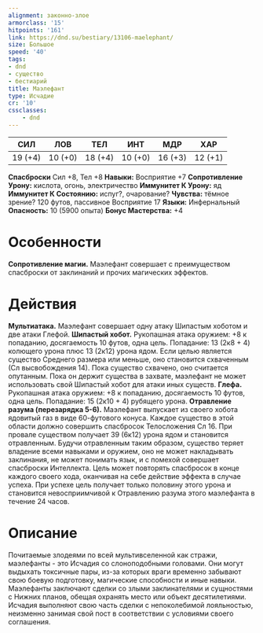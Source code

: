 ```yaml
---
alignment: законно-злое
armorclass: '15'
hitpoints: '161'
link: https://dnd.su/bestiary/13106-maelephant/
size: Большое
speed: '40'
tags:
- dnd
- существо
- бестиарий
title: Маэлефант
type: Исчадие
cr: '10'
cssclasses:
    - dnd
---
```



| СИЛ | ЛОВ | ТЕЛ | ИНТ | МДР | ХАР |
|---|---|---|---|---|---|
| 19 (+4) | 10 (+0) | 18 (+4) | 10 (+0) | 16 (+3) | 12 (+1) |
**Спасброски** Сил +8, Тел +8
**Навыки:** Восприятие +7
**Сопротивление Урону:** кислота, огонь, электричество
**Иммунитет К Урону:** яд
**Иммунитет К Состоянию:** испуг?, очарование?
**Чувства:** тёмное зрение? 120 футов, пассивное Восприятие 17
**Языки:** Инфернальный
**Опасность:** 10 (5900 опыта)
**Бонус Мастерства:** +4


# Особенности
**Сопротивление магии.** Маэлефант совершает с преимуществом спасброски от заклинаний и прочих магических эффектов.


# Действия
**Мультиатака.** Маэлефант совершает одну атаку Шипастым хоботом и две атаки Глефой.
**Шипастый хобот.** Рукопашная атака оружием: +8 к попаданию, досягаемость 10 футов, одна цель. Попадание: 13 (2к8 + 4) колющего урона плюс 13 (2к12) урона ядом. Если целью является существо Среднего размера или меньше, оно становится схваченным (Сл высвобождения 14). Пока существо схвачено, оно считается опутанным. Пока он держит существа в захвате, маэлефант не может использовать свой Шипастый хобот для атаки иных существ.
**Глефа.** Рукопашная атака оружием: +8 к попаданию, досягаемость 10 футов, одна цель. Попадание: 15 (2к10 + 4) рубящего урона.
**Отравление разума (перезарядка 5-6).** Маэлефант выпускает из своего хобота ядовитый газ в виде 60-футового конуса. Каждое существо в этой области должно совершить спасбросок Телосложения Сл 16. При провале существом получает 39 (6к12) урона ядом и становится отравленным. Будучи отравленным таким образом, существо теряет владение всеми навыками и оружием, оно не может накладывать заклинания, не может понимать язык, и с помехой совершает спасброски Интеллекта. Цель может повторять спасбросок в конце каждого своего хода, оканчивая на себе действие эффекта в случае успеха. При успехе цель получает только половину этого урона и становится невосприимчивой к Отравлению разума этого маэлефанта в течение 24 часов.


# Описание
Почитаемые злодеями по всей мультивселенной как стражи, маэлефанты - это Исчадия со слоноподобными головами. Они могут выдыхать токсичные пары, из-за которых враги временно забывают свою боевую подготовку, магические способности и иные навыки. Маэлефанты заключают сделки со злыми заклинателями и сущностями с Нижних планов, обещая охранять место или объект десятилетиями. Исчадия выполняют свою часть сделки с непоколебимой лояльностью, неизменно занимая свой пост в соответствии с условиями своего соглашения.